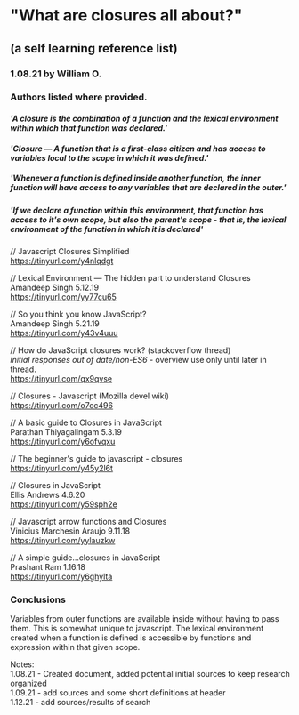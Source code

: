 # "What are closures all about?"
## (a self learning reference list)
### 1.08.21 by William O.  
### Authors listed where provided.  

#### *'A closure is the combination of a function and the lexical environment within which that function was declared.'*   

#### *'Closure — A function that is a first-class citizen and has access to variables local to the scope in which it was defined.'*   

##### *'Whenever a function is defined inside another function, the inner function will have access to any variables that are declared in the outer.'*  

##### *'If we declare a function within this environment, that function has access to it's own scope, but also the parent's scope - that is, the lexical environment of the function in which it is declared'*   
  
// Javascript Closures Simplified  
https://tinyurl.com/y4nlqdgt  

// Lexical Environment — The hidden part to understand Closures  
Amandeep Singh 5.12.19  
https://tinyurl.com/yy77cu65

// So you think you know JavaScript?  
Amandeep Singh 5.21.19  
https://tinyurl.com/y43v4uuu

// How do JavaScript closures work? (stackoverflow thread)  
*initial responses out of date/non-ES6* - overview use only until later in
thread.  
https://tinyurl.com/qx9qvse

// Closures - Javascript (Mozilla devel wiki)  
https://tinyurl.com/o7oc496

// A basic guide to Closures in JavaScript  
Parathan Thiyagalingam 5.3.19  
https://tinyurl.com/y6ofvqxu

// The beginner's guide to javascript - closures  
https://tinyurl.com/y45y2l6t

// Closures in JavaScript  
Ellis Andrews 4.6.20  
https://tinyurl.com/y59sph2e

// Javascript arrow functions and Closures  
Vinicius Marchesin Araujo 9.11.18  
https://tinyurl.com/yylauzkw  

// A simple guide...closures in JavaScript  
Prashant Ram 1.16.18  
https://tinyurl.com/y6ghylta  

### Conclusions  
Variables from outer functions are available inside without having to pass them.
This is somewhat unique to javascript. The lexical environment created when a
function is defined is accessible by functions and expression within that given
scope.

Notes:  
1.08.21 - Created document, added potential initial sources to keep
research organized  
1.09.21 - add sources and some short definitions at header   
1.12.21 - add sources/results of search   
